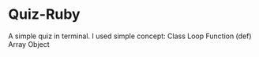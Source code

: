 # Quiz-Ruby
A simple quiz in terminal. I used simple concept:
    Class
    Loop
    Function (def)
    Array
    Object
